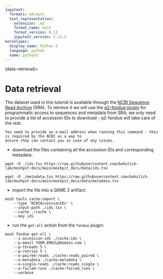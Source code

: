 ```yaml
---
jupytext:
  formats: md:myst
  text_representation:
    extension: .md
    format_name: myst
    format_version: 0.13
    jupytext_version: 1.11.5
kernelspec:
  display_name: Python 3
  language: python
  name: python3
---
```

(data-retrieval)=
# Data retrieval
The dataset used in this tutorial is available through the [NCBI Sequence Read Archive](https://www.ncbi.nlm.nih.gov/sra) (SRA). 
To retrieve it we will use the [q2-fondue plugin](https://github.com/bokulich-lab/q2-fondue) for programmatic access to 
sequences and metadata from SRA; we only need to provide a list of accession IDs to download - q2-fondue will take care of 
the rest.

```{note}
You need to provide an e-mail address when running this command - this is required by the NCBI as a way to 
ensure they can contact you in case of any issues.
```

- download the files containing all the accession IDs and corresponding metadata:
```{code-cell}
wget -O ./ids.tsv https://raw.githubusercontent.com/bokulich-lab/moshpit-docs/main/moshpit_docs/data/ids.tsv
```
```{code-cell}
wget -O ./metadata.tsv https://raw.githubusercontent.com/bokulich-lab/moshpit-docs/main/moshpit_docs/data/metadata.tsv
```
- import the file into a QIIME 2 artifact:
```{code-cell}
mosh tools cache-import \
    --type 'NCBIAccessionIDs' \
    --input-path ./ids.tsv \
    --cache ./cache \
    --key ids
```
- run the `get-all` action from the `fondue` plugin:
```{code-cell}
mosh fondue get-all \
    --i-accession-ids ./cache:ids \
    --p-email YOUR.EMAIL@domain.com \
    --p-threads 5 \
    --p-retries 5 \
    --o-paired-reads ./cache:reads_paired \
    --o-metadata ./cache:metadata \
    --o-single-reads ./cache:reads_single \
    --o-failed-runs ./cache:failed_runs \
    --verbose
```
